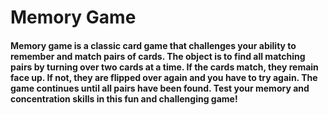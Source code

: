 # Memory Game

#### Memory game is a classic card game that challenges your ability to remember and match pairs of cards. The object is to find all matching pairs by turning over two cards at a time. If the cards match, they remain face up. If not, they are flipped over again and you have to try again. The game continues until all pairs have been found. Test your memory and concentration skills in this fun and challenging game!
